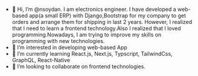 - 👋 Hi, I’m @nsoydan. I am electronics engineer. I have developed a web-based app(a small ERP) with Django,Bootstrap for my company to get orders and arrange them for shipping in last 2 years. However, I realized that I need to learn a frontend technology.Also I realized that I loved programming.Nowadays, I am trying to improve my skills on programming with new technologies.    
- 👀 I’m interested in developing web-based App
- 🌱 I’m currently learning React.js, Next.js, Typscript, TailwindCss, GraphQL, React-Native
- 💞️ I’m looking to collaborate on frontend technologies.
  


<!---
nsoydan/nsoydan is a ✨ special ✨ repository because its `README.md` (this file) appears on your GitHub profile.
You can click the Preview link to take a look at your changes.
--->
